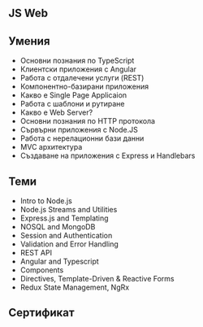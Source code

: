 ## JS Web

## Умения

- Основни познания по TypeScript
- Клиентски приложения с Angular
- Работа с отдалечени услуги (REST)
- Компонентно-базирани приложения
- Какво е Single Page Applicaion
- Работа с шаблони и рутиране
- Какво е Web Server?
- Основни познания по HTTP протокола
- Сървърни приложения с Node.JS
- Работа с нерелационни бази данни
- MVC архитектура
- Създаване на приложения с Express и Handlebars

## Теми

- Intro to Node.js
- Node.js Streams and Utilities
- Express.js and Templating
- NOSQL and MongoDB
- Session and Authentication
- Validation and Error Handling
- REST API
- Angular and Typescript
- Components
- Directives, Template-Driven & Reactive Forms
- Redux State Management, NgRx

## Сертификат
